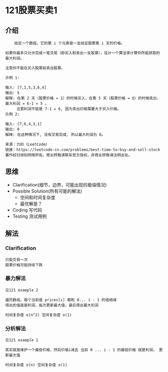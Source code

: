 # 121股票买卖1

## 介绍

```
    给定一个数组，它的第 i 个元素是一支给定股票第 i 天的价格。

如果你最多只允许完成一笔交易（即买入和卖出一支股票），设计一个算法来计算你所能获取的最大利润。

注意你不能在买入股票前卖出股票。

示例 1:

输入: [7,1,5,3,6,4]
输出: 5
解释: 在第 2 天（股票价格 = 1）的时候买入，在第 5 天（股票价格 = 6）的时候卖出，最大利润 = 6-1 = 5 。
     注意利润不能是 7-1 = 6, 因为卖出价格需要大于买入价格。
示例 2:

输入: [7,6,4,3,1]
输出: 0
解释: 在这种情况下, 没有交易完成, 所以最大利润为 0。

来源：力扣（LeetCode）
链接：https://leetcode-cn.com/problems/best-time-to-buy-and-sell-stock
著作权归领扣网络所有。商业转载请联系官方授权，非商业转载请注明出处。
```

## 思维

- Clarification(细节，边界，可能出现的极端情况)
- Possible Solution(所有可能的解法)
   - 空间和时间复杂度
   - 最优解是？
- Coding 写代码
- Testing 测试用例

## 解法

### Clarification
    只能交易一次
    股票价格可能持续下跌

### 暴力解法 

    见121 example 2

    遍历数组，每个当前值 prices[i] 都和 0... i - 1 的值相减
    得出的值就是利润，每次更新最大值，最后得出最大利润

    时间复杂度 o(n^2) 空间复杂度 o(1)  
### 分析解法

    见121 example 1
    
    其实就是维护一个最低价格，然后价格i减去 当前 0 ... i - 1 的最低价格 就是利润， 更新最大值

    时间复杂度 o(n) 空间复杂度 o(1)  

